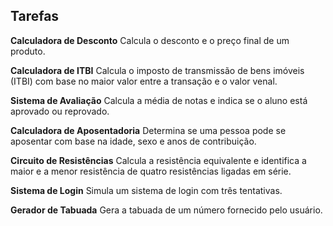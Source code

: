 ## Tarefas

**Calculadora de Desconto**
    Calcula o desconto e o preço final de um produto.
   
**Calculadora de ITBI**
    Calcula o imposto de transmissão de bens imóveis (ITBI) com base no maior valor entre a transação e o valor venal.
   
**Sistema de Avaliação**
    Calcula a média de notas e indica se o aluno está aprovado ou reprovado.
   
**Calculadora de Aposentadoria**
    Determina se uma pessoa pode se aposentar com base na idade, sexo e anos de contribuição.
   
**Circuito de Resistências**
    Calcula a resistência equivalente e identifica a maior e a menor resistência de quatro resistências ligadas em série.
   
**Sistema de Login**
    Simula um sistema de login com três tentativas.
   
**Gerador de Tabuada**
    Gera a tabuada de um número fornecido pelo usuário.
